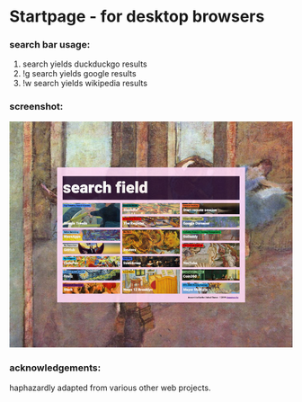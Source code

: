 # Startpage - for desktop browsers

### search bar usage:

1. search yields duckduckgo results
2. !g search yields google  results
4. !w search yields wikipedia results

### screenshot:

![alt text](https://raw.githubusercontent.com/timnetworks/start-page-master/master/startpage.jpg "Start Page preview")

### acknowledgements: 

haphazardly adapted from various other web projects.
